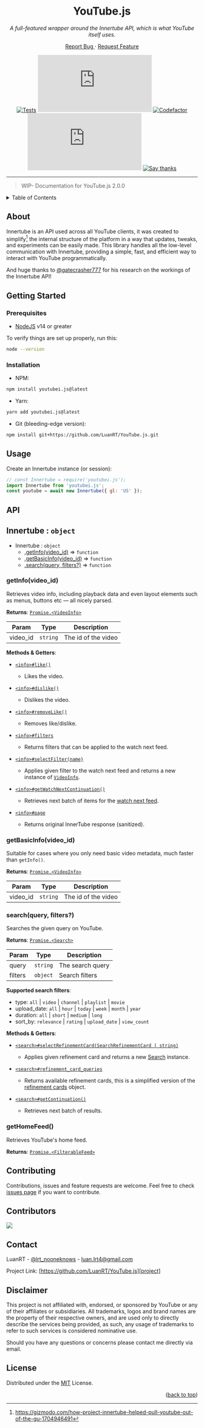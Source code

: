 <!-- Hi there, fellow coder :) -->

<!-- BADGE LINKS -->
[npm]: https://www.npmjs.com/package/youtubei.js
[versions]: https://www.npmjs.com/package/youtubei.js?activeTab=versions
[codefactor]: https://www.codefactor.io/repository/github/luanrt/youtube.js
[actions]: https://github.com/LuanRT/YouTube.js/actions
[say-thanks]: https://saythanks.io/to/LuanRT
[ko-fi]:https://ko-fi.com/luanrt
[github-sponsors]:https://github.com/sponsors/LuanRT

<!-- OTHER LINKS -->
[project]: https://github.com/LuanRT/YouTube.js
[twitter]: https://twitter.com/lrt_nooneknows
[nodejs]: https://nodejs.org
[gatecrasher]: https://github.com/gatecrasher777/ytcog
[gizmodo]: https://gizmodo.com/how-project-innertube-helped-pull-youtube-out-of-the-gu-1704946491

<!-- INTRODUCTION -->
<h1 align=center>
  YouTube.js
</h1>

<p align=center>
  <i>
    A full-featured wrapper around the Innertube API, which is what YouTube itself uses.
  </i>
</p>

<p align="center">
  <a href="https://github.com/LuanRT/YouTube.js/issues">
    Report Bug
  </a>
  ·
  <a href="https://github.com/LuanRT/YouTube.js/issues">
    Request Feature
  </a>
</p>

<!-- BADGES -->
<div align="center">

  [![Tests](https://github.com/LuanRT/YouTube.js/actions/workflows/node.js.yml/badge.svg)][actions]
  [![Latest version](https://img.shields.io/npm/v/youtubei.js?color=%2335C757)][versions]
  [![Codefactor](https://www.codefactor.io/repository/github/luanrt/youtube.js/badge)][codefactor]
  [![Monthly downloads](https://img.shields.io/npm/dm/youtubei.js)][npm]
  [![Say thanks](https://img.shields.io/badge/Say%20Thanks-!-1EAEDB.svg)][say-thanks]

</div>

___

> WIP- Documentation for YouTube.js 2.0.0

<!-- TABLE OF CONTENTS -->
<details>
  <summary>Table of Contents</summary>
  <ol>
    <li>
      <a href="#about">About The Project</a>
      <ul>
        <li><a href="#features">Features</a></li>
      </ul>
    </li>
    <li>
      <a href="#getting-started">Getting Started</a>
      <ul>
        <li><a href="#prerequisites">Prerequisites</a></li>
        <li><a href="#installation">Installation</a></li>
      </ul>
    </li>
    <li>
      <a href="#usage">Usage</a>
      <ul>
      </ul>
    </li>
    <li><a href="#contributing">Contributing</a></li>
    <li><a href="#license">License</a></li>
    <li><a href="#contact">Contact</a></li>
    <li><a href="#disclaimer">Disclaimer</a></li>
  </ol>
</details>

<!-- ABOUT THE PROJECT -->
## About

Innertube is an API used across all YouTube clients, it was created to simplify[^1] the internal structure of the platform in a way that updates, tweaks, and experiments can be easily made. This library handles all the low-level communication with Innertube, providing a simple, fast, and efficient way to interact with YouTube programmatically.

And huge thanks to [@gatecrasher777][gatecrasher] for his research on the workings of the Innertube API!

<!-- GETTING STARTED -->
## Getting Started

### Prerequisites
- [NodeJS][nodejs] v14 or greater

To verify things are set up
properly, run this:
```bash
node --version
```

### Installation
- NPM:
```bash
npm install youtubei.js@latest
```
- Yarn:
```bash
yarn add youtubei.js@latest
```
- Git (bleeding-edge version):
```bash
npm install git+https://github.com/LuanRT/YouTube.js.git
```

<!-- USAGE -->
## Usage

Create an Innertube instance (or session):
```js
// const Innertube = require('youtubei.js');
import Innertube from 'youtubei.js';
const youtube = await new Innertube({ gl: 'US' });
```
## API

## Innertube : `object`

* Innertube : `object`
  * [.getInfo(video_id)](#getinfo) ⇒ `function`
  * [.getBasicInfo(video_id)](#getbasicinfo) ⇒ `function`
  * [.search(query, filters?)](#ytsearch) ⇒ `function`

<a name="getinfo"></a>
### getInfo(video_id)

Retrieves video info, including playback data and even layout elements such as menus, buttons etc — all nicely parsed.

**Returns**: [`Promise.<VideoInfo>`](https://github.com/LuanRT/YouTube.js/blob/main/typings/lib/parser/youtube/VideoInfo.d.ts)

| Param | Type | Description |
| --- | --- | --- |
| video_id | `string` | The id of the video |

**Methods & Getters**:

- [`<info>#like()`](https://github.com/LuanRT/YouTube.js/blob/1681a9b84cdf059ef176b4faadab05866bad0754/typings/lib/parser/youtube/VideoInfo.d.ts#L98)
  - Likes the video.

- [`<info>#dislike()`](https://github.com/LuanRT/YouTube.js/blob/1681a9b84cdf059ef176b4faadab05866bad0754/typings/lib/parser/youtube/VideoInfo.d.ts#L108)
  - Dislikes the video.

- [`<info>#removeLike()`](https://github.com/LuanRT/YouTube.js/blob/1681a9b84cdf059ef176b4faadab05866bad0754/typings/lib/parser/youtube/VideoInfo.d.ts#L118)
  - Removes like/dislike.

- [`<info>#filters`](https://github.com/LuanRT/YouTube.js/blob/1681a9b84cdf059ef176b4faadab05866bad0754/typings/lib/parser/youtube/VideoInfo.d.ts#L124)
  - Returns filters that can be applied to the watch next feed.

- [`<info>#selectFilter(name)`](https://github.com/LuanRT/YouTube.js/blob/1681a9b84cdf059ef176b4faadab05866bad0754/typings/lib/parser/youtube/VideoInfo.d.ts#L79)
  - Applies given filter to the watch next feed and returns a new instance of [`VideoInfo`](https://github.com/LuanRT/YouTube.js/blob/main/typings/lib/parser/youtube/VideoInfo.d.ts).

- [`<info>#getWatchNextContinuation()`](https://github.com/LuanRT/YouTube.js/blob/1681a9b84cdf059ef176b4faadab05866bad0754/typings/lib/parser/youtube/VideoInfo.d.ts#L87)
  - Retrieves next batch of items for the [watch next feed](https://github.com/LuanRT/YouTube.js/blob/main/typings/lib/parser/youtube/VideoInfo.d.ts).

- [`<info>#page`](https://github.com/LuanRT/YouTube.js/blob/1681a9b84cdf059ef176b4faadab05866bad0754/typings/lib/parser/youtube/VideoInfo.d.ts#L125)
  - Returns original InnerTube response (sanitized).

<a name="getbasicinfo"></a>
### getBasicInfo(video_id)

Suitable for cases where you only need basic video metadata, much faster than `getInfo()`.

**Returns**: [`Promise.<VideoInfo>`](https://github.com/LuanRT/YouTube.js/blob/main/typings/lib/parser/youtube/VideoInfo.d.ts)

| Param | Type | Description |
| --- | --- | --- |
| video_id | `string` | The id of the video |

<a name="ytsearch"></a>
### search(query, filters?)

Searches the given query on YouTube.

**Returns**: [`Promise.<Search>`](https://github.com/LuanRT/YouTube.js/blob/3f22a44ba9dd96575f609b0349bab5f50490c9fe/typings/lib/parser/youtube/Search.d.ts)

| Param | Type | Description |
| --- | --- | --- |
| query | `string` | The search query |
| filters | `object` | Search filters |

**Supported search filters**:
* type: `all` | `video` | `channel` | `playlist` | `movie`
* upload_date: `all` | `hour` | `today` | `week` | `month` | `year`
* duration: `all` | `short` | `medium` | `long`
* sort_by: `relevance` | `rating` | `upload_date` | `view_count`

**Methods & Getters**:

- [`<search>#selectRefinementCard(SearchRefinementCard | string)`](https://github.com/LuanRT/YouTube.js/blob/1681a9b84cdf059ef176b4faadab05866bad0754/typings/lib/parser/youtube/Search.d.ts#L34)
  - Applies given refinement card and returns a new [Search](https://github.com/LuanRT/YouTube.js/blob/main/typings/lib/parser/youtube/Search.d.ts#L34) instance.

- [`<search>#refinement_card_queries`](https://github.com/LuanRT/YouTube.js/blob/1681a9b84cdf059ef176b4faadab05866bad0754/typings/lib/parser/youtube/Search.d.ts#L36)
  - Returns available refinement cards, this is a simplified version of the [refinement cards](https://github.com/LuanRT/YouTube.js/blob/3f22a44ba9dd96575f609b0349bab5f50490c9fe/typings/lib/parser/youtube/Search.d.ts#L25#L30) object.

- [`<search>#getContinuation()`](https://github.com/LuanRT/YouTube.js/blob/1681a9b84cdf059ef176b4faadab05866bad0754/typings/lib/parser/youtube/Search.d.ts#L42)
  - Retrieves next batch of results.

<a name="ythomefeed"></a>
### getHomeFeed()

Retrieves YouTube's home feed.

**Returns**: [`Promise.<FilterableFeed>`](https://github.com/LuanRT/YouTube.js/blob/main/typings/lib/core/FilterableFeed.d.ts)

<!-- CONTRIBUTING -->
## Contributing
Contributions, issues and feature requests are welcome.
Feel free to check [issues page](https://github.com/LuanRT/YouTube.js/issues) if you want to contribute.

<!-- CONTRIBUTORS -->
## Contributors
<a href="https://github.com/LuanRT/YouTube.js/graphs/contributors">
  <img src="https://contrib.rocks/image?repo=LuanRT/YouTube.js" />
</a>

<!-- CONTACT -->
## Contact

LuanRT  - [@lrt_nooneknows][twitter] - luan.lrt4@gmail.com

Project Link: [https://github.com/LuanRT/YouTube.js][project]

## Disclaimer
This project is not affiliated with, endorsed, or sponsored by YouTube or any of their affiliates or subsidiaries.
All trademarks, logos and brand names are the property of their respective owners, and are used only to directly describe the services being provided, as such, any usage of trademarks to refer to such services is considered nominative use.

Should you have any questions or concerns please contact me directly via email.

<!-- Footnotes -->
[^1]: https://gizmodo.com/how-project-innertube-helped-pull-youtube-out-of-the-gu-1704946491

<!-- LICENSE -->
## License
Distributed under the [MIT](https://choosealicense.com/licenses/mit/) License.

<p align="right">
(<a href="#top">back to top</a>)
</p>